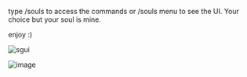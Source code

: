 type /souls to access the commands or /souls menu to see the UI. Your choice but your soul is mine.

enjoy :)

![sgui](https://github.com/user-attachments/assets/dd227519-9edf-4b7f-aaa0-ecf32722d509)

![image](https://github.com/user-attachments/assets/18f64b9a-3707-4775-ad41-0def8da27946)

